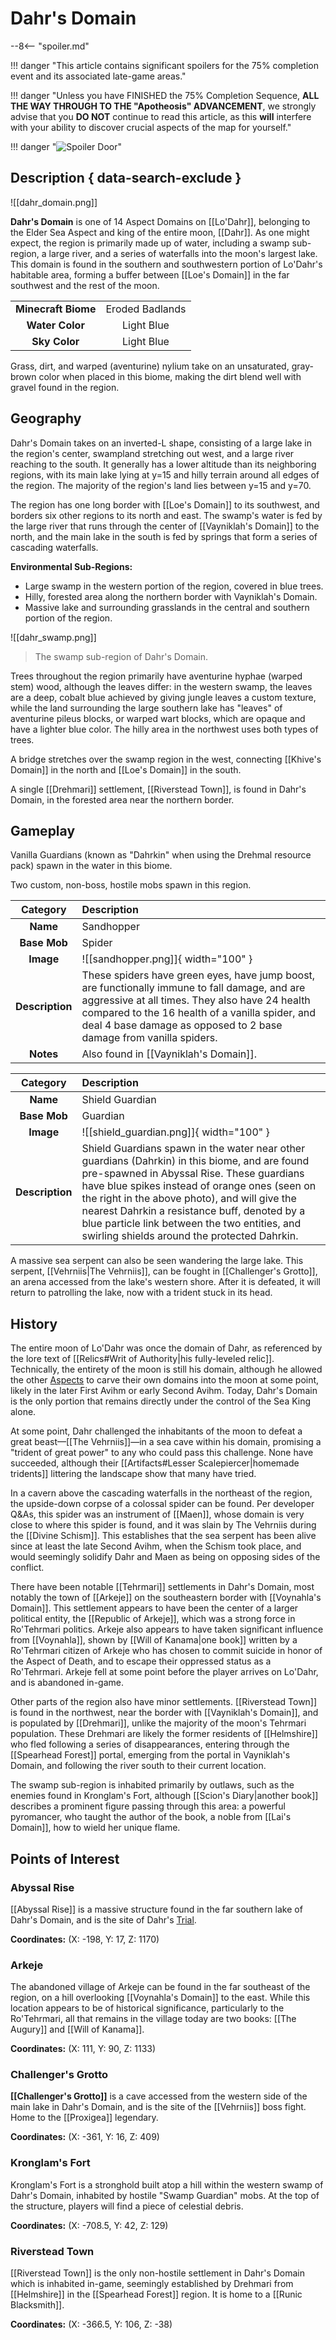# Dahr's Domain

--8<-- "spoiler.md"

!!! danger "This article contains significant spoilers for the 75% completion event and its associated late-game areas."

!!! danger "Unless you have FINISHED the 75% Completion Sequence, **ALL THE WAY THROUGH TO THE "Apotheosis" ADVANCEMENT**, we strongly advise that you **DO NOT** continue to read this article, as this **will** interfere with your ability to discover crucial aspects of the map for yourself."

!!! danger "![Spoiler Door](/assets/img/spoiler_door.png)"

## Description { data-search-exclude }

![[dahr_domain.png]]

**Dahr's Domain** is one of 14 Aspect Domains on [[Lo'Dahr]], belonging to the Elder Sea Aspect and king of the entire moon, [[Dahr]]. As one might expect, the region is primarily made up of water, including a swamp sub-region, a large river, and a series of waterfalls into the moon's largest lake. This domain is found in the southern and southwestern portion of Lo'Dahr's habitable area, forming a buffer between [[Loe's Domain]] in the far southwest and the rest of the moon. 

|                  |                   |
|:----------------:|:-----------------:|
| **Minecraft Biome**  | Eroded Badlands  |
| **Water Color**      | Light Blue    |
| **Sky Color**        | Light Blue     |

Grass, dirt, and warped (aventurine) nylium take on an unsaturated, gray-brown color when placed in this biome, making the dirt blend well with gravel found in the region. 

## Geography

Dahr's Domain takes on an inverted-L shape, consisting of a large lake in the region's center, swampland stretching out west, and a large river reaching to the south. It generally has a lower altitude than its neighboring regions, with its main lake lying at y=15 and hilly terrain around all edges of the region. The majority of the region's land lies between y=15 and y=70.

The region has one long border with [[Loe's Domain]] to its southwest, and borders six other regions to its north and east. The swamp's water is fed by the large river that runs through the center of [[Vayniklah's Domain]] to the north, and the main lake in the south is fed by springs that form a series of cascading waterfalls.

**Environmental Sub-Regions:** 

- Large swamp in the western portion of the region, covered in blue trees. <br>
- Hilly, forested area along the northern border with Vayniklah's Domain. <br>
- Massive lake and surrounding grasslands in the central and southern portion of the region.

![[dahr_swamp.png]]
> The swamp sub-region of Dahr's Domain.

Trees throughout the region primarily have aventurine hyphae (warped stem) wood, although the leaves differ: in the western swamp, the leaves are a deep, cobalt blue achieved by giving jungle leaves a custom texture, while the land surrounding the large southern lake has "leaves" of aventurine pileus blocks, or warped wart blocks, which are opaque and have a lighter blue color. The hilly area in the northwest uses both types of trees.

A bridge stretches over the swamp region in the west, connecting [[Khive's Domain]] in the north and [[Loe's Domain]] in the south.

A single [[Drehmari]] settlement, [[Riverstead Town]], is found in Dahr's Domain, in the forested area near the northern border.

## Gameplay

Vanilla Guardians (known as "Dahrkin" when using the Drehmal resource pack) spawn in the water in this biome.

Two custom, non-boss, hostile mobs spawn in this region.

| Category   | Description                                    |
|:----------:|:-----------------------------------------------|
| **Name**   | Sandhopper                                       |
| **Base Mob** | Spider                                      |
| **Image**  | ![[sandhopper.png]]{ width="100" }  |
| **Description** | These spiders have green eyes, have jump boost, are functionally immune to fall damage, and are aggressive at all times. They also have 24 health compared to the 16 health of a vanilla spider, and deal 4 base damage as opposed to 2 base damage from vanilla spiders. |
| **Notes**  | Also found in [[Vayniklah's Domain]]. |

| Category   | Description                                    |
|:----------:|:-----------------------------------------------|
| **Name**   | Shield Guardian                                       |
| **Base Mob** | Guardian                                      |
| **Image**  | ![[shield_guardian.png]]{ width="100" }  |
| **Description** | Shield Guardians spawn in the water near other guardians (Dahrkin) in this biome, and are found pre-spawned in Abyssal Rise. These guardians have blue spikes instead of orange ones (seen on the right in the above photo), and will give the nearest Dahrkin a resistance buff, denoted by a blue particle link between the two entities, and swirling shields around the protected Dahrkin. |

A massive sea serpent can also be seen wandering the large lake. This serpent, [[Vehrniis|The Vehrniis]], can be fought in [[Challenger's Grotto]], an arena accessed from the lake's western shore. After it is defeated, it will return to patrolling the lake, now with a trident stuck in its head.

## History

The entire moon of Lo'Dahr was once the domain of Dahr, as referenced by the lore text of [[Relics#Writ of Authority|his fully-leveled relic]]. Technically, the entirety of the moon is still his domain, although he allowed the other [Aspects](/Lore/Higher_Beings/Aspects/) to carve their own domains into the moon at some point, likely in the later First Avihm or early Second Avihm. Today, Dahr's Domain is the only portion that remains directly under the control of the Sea King alone.

At some point, Dahr challenged the inhabitants of the moon to defeat a great beast—[[The Vehrniis]]—in a sea cave within his domain, promising a "trident of great power" to any who could pass this challenge. None have succeeded, although their [[Artifacts#Lesser Scalepiercer|homemade tridents]] littering the landscape show that many have tried.

In a cavern above the cascading waterfalls in the northeast of the region, the upside-down corpse of a colossal spider can be found. Per developer Q&As, this spider was an instrument of [[Maen]], whose domain is very close to where this spider is found, and it was slain by The Vehrniis during the [[Divine Schism]]. This establishes that the sea serpent has been alive since at least the late Second Avihm, when the Schism took place, and would seemingly solidify Dahr and Maen as being on opposing sides of the conflict.

There have been notable [[Tehrmari]] settlements in Dahr's Domain, most notably the town of [[Arkeje]] on the southeastern border with [[Voynahla's Domain]]. This settlement appears to have been the center of a larger political entity, the [[Republic of Arkeje]], which was a strong force in Ro'Tehrmari politics. Arkeje also appears to have taken significant influence from [[Voynahla]], shown by [[Will of Kanama|one book]] written by a Ro'Tehrmari citizen of Arkeje who has chosen to commit suicide in honor of the Aspect of Death, and to escape their oppressed status as a Ro'Tehrmari. Arkeje fell at some point before the player arrives on Lo'Dahr, and is abandoned in-game.

Other parts of the region also have minor settlements. [[Riverstead Town]] is found in the northwest, near the border with [[Vayniklah's Domain]], and is populated by [[Drehmari]], unlike the majority of the moon's Tehrmari population. These Drehmari are likely the former residents of [[Helmshire]] who fled following a series of disappearances, entering through the [[Spearhead Forest]] portal, emerging from the portal in Vayniklah's Domain, and following the river south to their current location.

The swamp sub-region is inhabited primarily by outlaws, such as the enemies found in Kronglam's Fort, although [[Scion's Diary|another book]] describes a prominent figure passing through this area: a powerful pyromancer, who taught the author of the book, a noble from [[Lai's Domain]], how to wield her unique flame.

## Points of Interest

### Abyssal Rise

[[Abyssal Rise]] is a massive structure found in the far southern lake of Dahr's Domain, and is the site of Dahr's [Trial](/World/Late-Game/Points_of_Interest/Trials/).

**Coordinates:** (X: -198, Y: 17, Z: 1170)

### Arkeje

The abandoned village of Arkeje can be found in the far southeast of the region, on a hill overlooking [[Voynahla's Domain]] to the east. While this location appears to be of historical significance, particularly to the Ro'Tehrmari, all that remains in the village today are two books: [[The Augury]] and [[Will of Kanama]].

**Coordinates:** (X: 111, Y: 90, Z: 1133)

### Challenger's Grotto

**[[Challenger's Grotto]]** is a cave accessed from the western side of the main lake in Dahr's Domain, and is the site of the [[Vehrniis]] boss fight. Home to the [[Proxigea]] legendary.

**Coordinates:** (X: -361, Y: 16, Z: 409)

### Kronglam's Fort

Kronglam's Fort is a stronghold built atop a hill within the western swamp of Dahr's Domain, inhabited by hostile "Swamp Guardian" mobs. At the top of the structure, players will find a piece of celestial debris.

**Coordinates:** (X: -708.5, Y: 42, Z: 129)

### Riverstead Town

[[Riverstead Town]] is the only non-hostile settlement in Dahr's Domain which is inhabited in-game, seemingly established by Drehmari from [[Helmshire]] in the [[Spearhead Forest]] region. It is home to a [[Runic Blacksmith]].

**Coordinates:** (X: -366.5, Y: 106, Z: -38)

